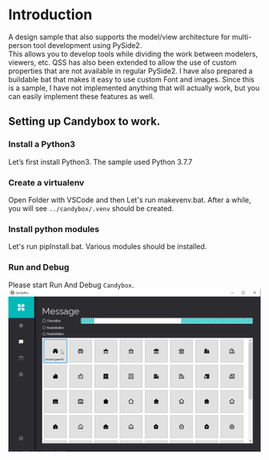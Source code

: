 # Introduction
A design sample that also supports the model/view architecture for multi-person tool development using PySide2.  
This allows you to develop tools while dividing the work between modelers, viewers, etc.
QSS has also been extended to allow the use of custom properties that are not available in regular PySide2.
I have also prepared a buildable bat that makes it easy to use custom Font and images.
Since this is a sample, I have not implemented anything that will actually work, but you can easily implement these features as well.

## Setting up Candybox to work.
### Install a Python3
Let’s first install Python3.
The sample used Python 3.7.7

### Create a virtualenv
Open Folder with VSCode and then Let's run makevenv.bat. After a while, you will see `../candybox/.venv` should be created.

### Install python modules
Let's run pipInstall.bat. Various modules should be installed.


### Run and Debug
Please start Run And Debug `Candybox`.
<img src=references/screenshot_01.png>
